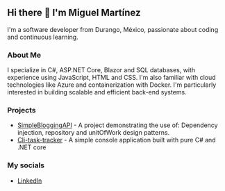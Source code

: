 ## Hi there 👋 I'm Miguel Martínez 

I'm a software developer from Durango, México, passionate about coding and continuous learning.

### About Me

I specialize in C#, ASP.NET Core, Blazor and SQL databases, with experience using JavaScript, HTML and CSS. I'm also familiar with cloud technologies like Azure and containerization with Docker. I'm particularly interested in building scalable and efficient back-end systems. 

### Projects

* [SimpleBloggingAPI](https://github.com/migmaram/SimpleBloggingAPI) - A project demonstrating the use of: Dependency injection, repository and unitOfWork design patterns.
* [Cli-task-tracker](https://github.com/migmaram/cli-task-tracker) - A simple console application built with pure C# and .NET core

### My socials

* [LinkedIn](https://www.linkedin.com/in/migmaram/)

